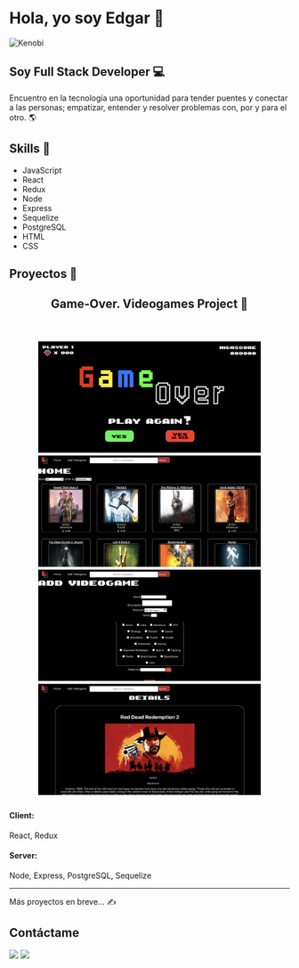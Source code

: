 # Hola, yo soy Edgar 👋

![Kenobi](https://media1.tenor.com/images/78ac14aec72b4691de944619df3e6265/tenor.gif?itemid=18841535)

## Soy Full Stack Developer 💻

Encuentro en la tecnología una oportunidad para tender puentes y conectar a las personas; empatizar, entender y resolver problemas con, por y para el otro. 🌎

## Skills 🥇
- JavaScript
- React
- Redux
- Node
- Express
- Sequelize
- PostgreSQL
- HTML
- CSS

## Proyectos 💼
<h2 align='center'> Game-Over. Videogames Project 👾 <h2><p align='center'><br>
<img src='./src/Captura1.png' alt="foto1" width="400" height="200">
<img src='./src/Captura2.png' alt="foto2" width="400" height="200">
<img src='./src/Captura3.png' alt="foto3" width="400" height="200">
<img src='./src/Captura4.png' alt="foto4" width="400" height="200">
</p>
<h5>
<h4>Client:</h4> React, Redux <br>
  <h4>Server:</h4> Node, Express, PostgreSQL, Sequelize</h5>
<hr/>

Más proyectos en breve... ✍️

## Contáctame
<p>
  <a target="_blank" href="https://www.linkedin.com/in/edgarcastillejos/"><img src="https://img.shields.io/badge/-LinkedIn-0077B5?style=for-the-badge&logo=Linkedin&logoColor=white"></img></a>
<a target="_blank" href="mailto:ecastillejossantamaria@gmail.com"><img src="https://img.shields.io/badge/-Gmail-D14836?style=for-the-badge&logo=Gmail&logoColor=white"></img></a>
 </p>
